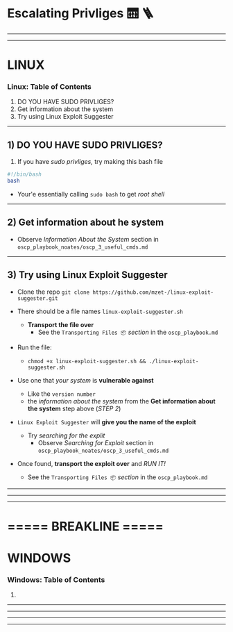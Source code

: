 # Escalating Privliges 🛗 🪜

---------------------------------------------------------------
---------------------------------------------------------------

# LINUX 

### Linux: Table of Contents 
   1. DO YOU HAVE SUDO PRIVLIGES?
   2. Get information about the system
   3. Try using Linux Exploit Suggester 
   
- - - - - - - - - - - - - - - - - - - - - - - - - - - -

## 1) DO YOU HAVE SUDO PRIVLIGES?

1. If you have _sudo privliges,_ try making this bash file 
  ```escalate.sh
  #!/bin/bash 
  bash
  ```
 - Your'e essentially calling `sudo bash` to get _root shell_

- - - - - - - - - - - - - - - - - - - - - - - - - - - -

## 2) Get information about he system
  + Observe _Information About the System_ section
    in `oscp_playbook_noates/oscp_3_useful_cmds.md`
    
- - - - - - - - - - - - - - - - - - - - - - - - - - - -

## 3) Try using Linux Exploit Suggester
   [Linux Exploit Suggester]: https://github.com/mzet-/linux-exploit-suggester


  + Clone the repo 
    `git clone https://github.com/mzet-/linux-exploit-suggester.git`
 
 
  + There should be a file names `linux-exploit-suggester.sh`
    - **Transport the file over**
      * See the `Transporting Files 📦` _section_ in the `oscp_playbook.md`
 
 
  + Run the file:
    - `chmod +x linux-exploit-suggester.sh && ./linux-exploit-suggester.sh`
 
 
  + Use one that _your system_ is **vulnerable against**
    - Like the `version number`
    - the _information about the system_ from the 
      **Get information about the system** step above (_STEP 2_)
 
 
  + `Linux Exploit Suggester` will **give you the name of the exploit**
    - Try _searching for the explit_
      * Observe _Searching for Exploit_ section
        in `oscp_playbook_noates/oscp_3_useful_cmds.md`
    
    
  + Once found, **transport the exploit over** and _RUN IT!_
    - See the `Transporting Files 📦` _section_ in the `oscp_playbook.md`
  
- - - - - - - - - - - - - - - - - - - - - - - - - - - -

---------------------------------------------------------------
---------------------------------------------------------------



# ===== BREAKLINE ===== #

# WINDOWS

### Windows: Table of Contents 
   1. 

- - - - - - - - - - - - - - - - - - - - - - - - - - - -

- - - - - - - - - - - - - - - - - - - - - - - - - - - -

---------------------------------------------------------------
---------------------------------------------------------------
